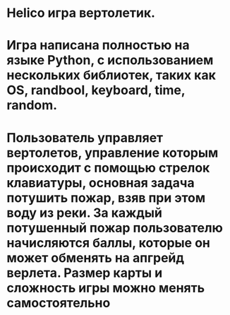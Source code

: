 # Helico игра вертолетик.
# Игра написана полностью на языке Python, с использованием нескольких библиотек, таких как OS, randbool, keyboard, time, random.
# Пользователь управляет вертолетов, управление которым происходит с помощью стрелок клавиатуры, основная задача потушить пожар, взяв при этом воду из реки. За каждый потушенный пожар пользователю начисляются баллы, которые он может обменять на апгрейд верлета. Размер карты и сложность игры можно менять самостоятельно
